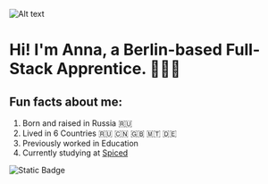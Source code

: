 ![Alt text](https://unsplash.com/photos/_UeY8aTI6d0 "image")

# Hi! I'm Anna, a Berlin-based Full-Stack Apprentice. 👩🏻‍💻

## Fun facts about me: 
1. Born and raised in Russia 🇷🇺
2. Lived in 6 Countries 🇷🇺 🇨🇳 🇬🇧 🇲🇹 🇩🇪
3. Previously worked in Education
4. Currently studying at [Spiced](https://www.spiced-academy.com/en)

![Static Badge](https://img.shields.io/badge/Welcome!-blue)


